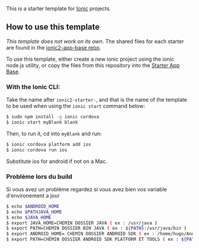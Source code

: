 This is a starter template for [Ionic](http://ionicframework.com/docs/) projects.

## How to use this template

*This template does not work on its own*. The shared files for each starter are found in the [ionic2-app-base repo](https://github.com/ionic-team/ionic2-app-base).

To use this template, either create a new ionic project using the ionic node.js utility, or copy the files from this repository into the [Starter App Base](https://github.com/ionic-team/ionic2-app-base).

### With the Ionic CLI:

Take the name after `ionic2-starter-`, and that is the name of the template to be used when using the `ionic start` command below:

```bash
$ sudo npm install -g ionic cordova
$ ionic start myBlank blank
```

Then, to run it, cd into `myBlank` and run:

```bash
$ ionic cordova platform add ios
$ ionic cordova run ios
```

Substitute ios for android if not on a Mac.

### Problème lors du build

Si vous avez un problème regardez si vous avez bien vos variable d'environement a jour

```bash
$ echo $ANDROID_HOME
$ echo $PATHJAVA_HOME
$ echo $JAVA_HOME
$ export JAVA_HOME=CHEMIN DOSSIER JAVA ( ex : /usr/java )
$ export PATH=CHEMIN DOSSIER BIN JAVA ( ex : ${PATH}:/usr/java/bin )
$ export ANDROID_HOME= CHEMIN DOSSIER ANDROID SDK ( ex : /home/hugo/Android/Sdk )
$ export PATH=CHEMIN DOSSIER ANDROID SDK PLATFORM ET TOOLS ( ex : ${PATH}:$ANDROID_HOME/tools:$ANDROID_HOME/platform-tools )
```

